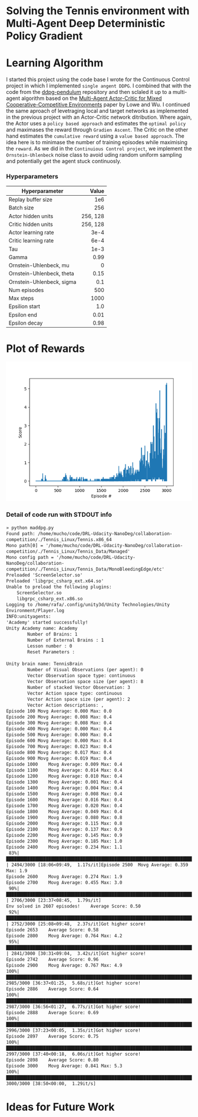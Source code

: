 # Solving the Tennis environment with Multi-Agent Deep Deterministic Policy Gradient

# Learning Algorithm
I started this project using the code base I wrote for the Continuous Control project in which I implemented `single angent DDPG`. I combined that with the code from the [ddpg-pendulum](https://github.com/udacity/deep-reinforcement-learning/tree/master/ddpg-pendulum) repository and then sclaled it up to a multi-agent algorithm based on the [Multi-Agent Actor-Critic for Mixed Cooperative-Competitive Environments](https://papers.nips.cc/paper/7217-multi-agent-actor-critic-for-mixed-cooperative-competitive-environments.pdf) paper by Lowe and Wu. I continued the same aproach of levetraging local and target networks as implemented in the previous project with an Actor-Critic network ditribution. Where again, the Actor uses a `policy based approach` and estimates the `optimal policy` and maximases the reward through `Gradien Ascent`. The Critic on the other hand estimates the `cumulative reward` using a `value based approach`. The idea here is to minimase the number of training episodes while maximising the `reward`.
As we did in the `Continuious Control project`, we implement the `Ornstein-Uhlenbeck` noise class to avoid uding random uniform sampling and potentially get the agent stuck continuosly.

### Hyperparameters
| Hyperparameter | Value |
|---|---:|
| Replay buffer size | 1e6 |
| Batch size | 256 |
| Actor hidden units | 256, 128 |
| Critic hidden units | 256, 128 |
| Actor learning rate | 3e-4 |
| Critic learning rate | 6e-4 |
| Tau | 1e-3 |
| Gamma | 0.99 |
| Ornstein-Uhlenbeck, mu | 0 |
| Ornstein-Uhlenbeck, theta | 0.15 |
| Ornstein-Uhlenbeck, sigma | 0.1 |
| Num episodes | 500 |
| Max steps | 1000 |
| Epsilion start | 1.0 |
| Epsilon end | 0.01 |
| Epsilon decay | 0.98 |

# Plot of Rewards
![Plot of rewards](images/Collab&Control_Fig2.png)


### Detail of code run with STDOUT info
```
» python maddpg.py
Found path: /home/mucho/code/DRL-Udacity-NanoDeg/collaboration-competition/./Tennis_Linux/Tennis.x86_64
Mono path[0] = '/home/mucho/code/DRL-Udacity-NanoDeg/collaboration-competition/./Tennis_Linux/Tennis_Data/Managed'
Mono config path = '/home/mucho/code/DRL-Udacity-NanoDeg/collaboration-competition/./Tennis_Linux/Tennis_Data/MonoBleedingEdge/etc'
Preloaded 'ScreenSelector.so'
Preloaded 'libgrpc_csharp_ext.x64.so'
Unable to preload the following plugins:
	ScreenSelector.so
	libgrpc_csharp_ext.x86.so
Logging to /home/rafa/.config/unity3d/Unity Technologies/Unity Environment/Player.log
INFO:unityagents:
'Academy' started successfully!
Unity Academy name: Academy
        Number of Brains: 1
        Number of External Brains : 1
        Lesson number : 0
        Reset Parameters :

Unity brain name: TennisBrain
        Number of Visual Observations (per agent): 0
        Vector Observation space type: continuous
        Vector Observation space size (per agent): 8
        Number of stacked Vector Observation: 3
        Vector Action space type: continuous
        Vector Action space size (per agent): 2
        Vector Action descriptions: ,
Episode 100	Movg Average: 0.000	Max: 0.0
Episode 200	Movg Average: 0.008	Max: 0.4
Episode 300	Movg Average: 0.008	Max: 0.4
Episode 400	Movg Average: 0.000	Max: 0.4
Episode 500	Movg Average: 0.000	Max: 0.4
Episode 600	Movg Average: 0.000	Max: 0.4
Episode 700	Movg Average: 0.023	Max: 0.4
Episode 800	Movg Average: 0.017	Max: 0.4
Episode 900	Movg Average: 0.019	Max: 0.4
Episode 1000	Movg Average: 0.009	Max: 0.4
Episode 1100	Movg Average: 0.014	Max: 0.4
Episode 1200	Movg Average: 0.010	Max: 0.4
Episode 1300	Movg Average: 0.001	Max: 0.4
Episode 1400	Movg Average: 0.004	Max: 0.4
Episode 1500	Movg Average: 0.008	Max: 0.4
Episode 1600	Movg Average: 0.016	Max: 0.4
Episode 1700	Movg Average: 0.020	Max: 0.4
Episode 1800	Movg Average: 0.049	Max: 0.4
Episode 1900	Movg Average: 0.080	Max: 0.8
Episode 2000	Movg Average: 0.115	Max: 0.8
Episode 2100	Movg Average: 0.137	Max: 0.9
Episode 2200	Movg Average: 0.145	Max: 0.9
Episode 2300	Movg Average: 0.185	Max: 1.0
Episode 2400	Movg Average: 0.234	Max: 1.1
 83%|█████████████████████████████████████████████████████████████████████████████████████████████▉                   | 2494/3000 [18:06<09:49,  1.17s/it]Episode 2500	Movg Average: 0.359	Max: 1.9
Episode 2600	Movg Average: 0.274	Max: 1.9
Episode 2700	Movg Average: 0.455	Max: 3.0
 90%|█████████████████████████████████████████████████████████████████████████████████████████████████████▉           | 2706/3000 [23:37<08:45,  1.79s/it]
Env solved in 2607 episodes!	Average Score: 0.50
 92%|███████████████████████████████████████████████████████████████████████████████████████████████████████▋         | 2752/3000 [25:08<09:48,  2.37s/it]Got higher score!
Episode 2653	Average Score: 0.58
Episode 2800	Movg Average: 0.764	Max: 4.2
 95%|███████████████████████████████████████████████████████████████████████████████████████████████████████████      | 2841/3000 [30:31<09:04,  3.42s/it]Got higher score!
Episode 2742	Average Score: 0.96
Episode 2900	Movg Average: 0.767	Max: 4.9
100%|████████████████████████████████████████████████████████████████████████████████████████████████████████████████▍| 2985/3000 [36:37<01:25,  5.68s/it]Got higher score!
Episode 2886	Average Score: 0.64
100%|████████████████████████████████████████████████████████████████████████████████████████████████████████████████▌| 2987/3000 [36:56<01:27,  6.77s/it]Got higher score!
Episode 2888	Average Score: 0.69
100%|████████████████████████████████████████████████████████████████████████████████████████████████████████████████▊| 2996/3000 [37:23<00:05,  1.35s/it]Got higher score!
Episode 2897	Average Score: 0.75
100%|████████████████████████████████████████████████████████████████████████████████████████████████████████████████▉| 2997/3000 [37:40<00:18,  6.06s/it]Got higher score!
Episode 2898	Average Score: 0.80
Episode 3000	Movg Average: 0.841	Max: 5.3
100%|█████████████████████████████████████████████████████████████████████████████████████████████████████████████████| 3000/3000 [38:50<00:00,  1.29it/s]
```

# Ideas for Future Work
